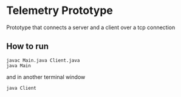# Telemetry Prototype

Prototype that connects a server and a client over a tcp connection

## How to run
```
javac Main.java Client.java
java Main
```
and in another terminal window

```
java Client
```


